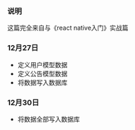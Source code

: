 ### 说明

这篇完全来自与《react native入门》实战篇

### 12月27日

- 定义用户模型数据
- 定义公告模型数据
- 将数据写入数据库

### 12月30日

- 将数据全部写入数据库